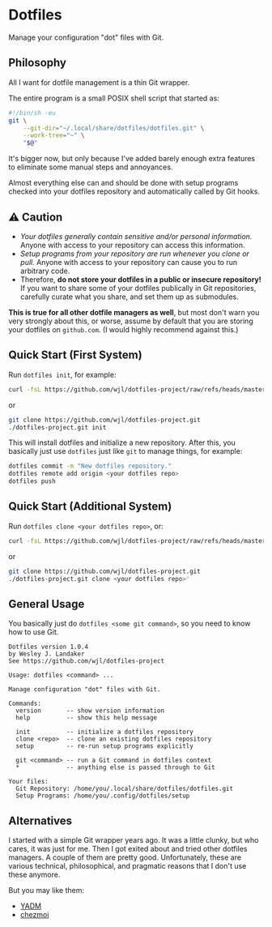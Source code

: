 # Dotfiles

Manage your configuration "dot" files with Git.

## Philosophy

All I want for dotfile management is a thin Git wrapper.

The entire program is a small POSIX shell script that started as:
```bash
#!/bin/sh -eu
git \
    --git-dir="~/.local/share/dotfiles/dotfiles.git" \
    --work-tree="~" \
    "$@"
```

It's bigger now, but only because I've added barely enough extra features to eliminate some manual steps and annoyances.

Almost everything else can and should be done with setup programs checked into your dotfiles repository and automatically called by Git hooks.

## ⚠️ **Caution**

* *Your dotfiles generally contain sensitive and/or personal information.*
Anyone with access to your repository can access this information.
* *Setup programs from your repository are run whenever you clone or pull.*
Anyone with access to your repository can cause you to run arbitrary code.
* Therefore, **do not store your dotfiles in a public or insecure repository!**
If you want to share some of your dotfiles publically in Git repositories, carefully curate what you share, and set them up as submodules.

**This is true for all other dotfile managers as well**, but most don't warn you very strongly about this, or worse, assume by default that you are storing your dotfiles on `github.com`.
(I would highly recommend against this.)

## Quick Start (First System)

Run `dotfiles init`, for example:

```bash
curl -fsL https://github.com/wjl/dotfiles-project/raw/refs/heads/master/dotfiles | sh -s init
```

or

```bash
git clone https://github.com/wjl/dotfiles-project.git
./dotfiles-project.git init
```

This will install dotfiles and initialize a new repository.
After this, you basically just use `dotfiles` just like `git` to manage things, for example:

```bash
dotfiles commit -m "New dotfiles repository."
dotfiles remote add origin <your dotfiles repo>
dotfiles push
```

## Quick Start (Additional System)

Run `dotfiles clone <your dotfiles repo>`, or:

```bash
curl -fsL https://github.com/wjl/dotfiles-project/raw/refs/heads/master/dotfiles | sh -s clone <your dotfiles repo>
```

or

```bash
git clone https://github.com/wjl/dotfiles-project.git
./dotfiles-project.git clone <your dotfiles repo>'
```

## General Usage

You basically just do `dotfiles <some git command>`, so you need to know how to use Git.

```
Dotfiles version 1.0.4
by Wesley J. Landaker
See https://github.com/wjl/dotfiles-project

Usage: dotfiles <command> ...

Manage configuration "dot" files with Git.

Commands:
  version       -- show version information
  help          -- show this help message

  init          -- initialize a dotfiles repository
  clone <repo>  -- clone an existing dotfiles repository
  setup         -- re-run setup programs explicitly

  git <command> -- run a Git command in dotfiles context
  *             -- anything else is passed through to Git

Your files:
  Git Repository: /home/you/.local/share/dotfiles/dotfiles.git
  Setup Programs: /home/you/.config/dotfiles/setup
```

## Alternatives

I started with a simple Git wrapper years ago.
It was a little clunky, but who cares, it was just for me.
Then I got exited about and tried other dotfiles managers.
A couple of them are pretty good.
Unfortunately, these are various technical, philosophical, and pragmatic reasons that I don't use these anymore.

But you may like them:

* [YADM](https://yadm.io/)
* [chezmoi](https://www.chezmoi.io/)
